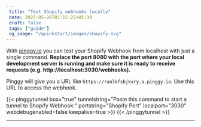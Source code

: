 ```yaml
---
 title: "Test Shopify webhooks locally" 
 date: 2023-05-26T01:15:25+05:30 
 draft: false 
 tags: ["guide"]
 og_image: "/quickstart/images/shopify.svg"
---
```


With [pinggy.io](https://pinggy.io) you can test your Shopify Webhook from localhost with just a single command. **Replace the port 8080 with the port where your local development server is running and make sure it is ready to receive requests (e.g. http://localhost:3030/webhooks).**

Pinggy will give you a URL like `https://ranlkfsbjkxry.a.pinggy.io`. Use this URL to access the webhook.

{{< pinggytunnel box="true" tunnelstring="Paste this command to start a tunnel to Shopify Webhook:" portstring="Shopify Port" localport="3030" webdebugenabled=false keepalive=true >}}
{{< /pinggytunnel >}}

<hr>
